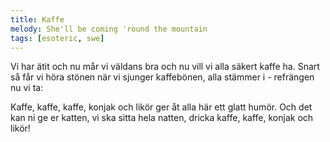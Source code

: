 ```yaml
---
title: Kaffe
melody: She'll be coming 'round the mountain
tags: [esoteric, swe]
---
```


Vi har ätit och nu mår vi väldans bra
och nu vill vi alla säkert kaffe ha.
Snart så får vi höra stönen
när vi sjunger kaffebönen,
alla stämmer i - refrängen nu vi ta:

Kaffe, kaffe, kaffe, konjak och likör
ger åt alla här ett glatt humör.
Och det kan ni ge er katten,
vi ska sitta hela natten,
dricka kaffe, kaffe, konjak och likör!

